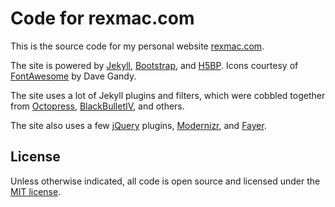 # Code for rexmac.com

This is the source code for my personal website [rexmac.com](http://rexmac.com/).

The site is powered by [Jekyll](http://jekyllrb.com/), [Bootstrap](http://twitter.github.com/bootstrap/), and [H5BP](http://html5boilerplate.com/). Icons courtesy of [FontAwesome](http://fortawesome.github.com/Font-Awesome/) by Dave Gandy.

The site uses a lot of Jekyll plugins and filters, which were cobbled together from [Octopress](http://octopress.org/), [BlackBulletIV](https://github.com/BlackBulletIV/blackbulletiv.github.com/), and others.

The site also uses a few [jQuery](http://jquery.com/) plugins, [Modernizr](http://modernizr.com/), and [Fayer](http://sandeepjain.github.com/fayer/).

## License

Unless otherwise indicated, all code is open source and licensed under the [MIT license](http://www.opensource.org/licenses/mit-license.php).

